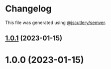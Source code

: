 # Changelog

This file was generated using [@jscutlery/semver](https://github.com/jscutlery/semver).

## [1.0.1](https://github.com/code-workers-io/angular-kit/compare/stream-1.0.0...stream-1.0.1) (2023-01-15)



# 1.0.0 (2023-01-15)
